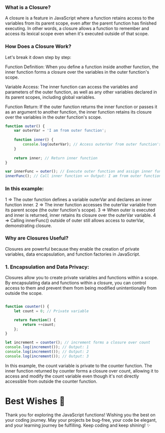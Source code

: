
### What is a Closure?

A closure is a feature in JavaScript where a function retains access to the variables from its parent scope, even after the parent function has finished executing. In other words, a closure allows a function to remember and access its lexical scope even when it's executed outside of that scope.


### How Does a Closure Work?
Let's break it down step by step:

Function Definition: When you define a function inside another function, the inner function forms a closure over the variables in the outer function's scope.

Variable Access: The inner function can access the variables and parameters of the outer function, as well as any other variables declared in its parent scopes, including global variables.

Function Return: If the outer function returns the inner function or passes it as an argument to another function, the inner function retains its closure over the variables in the outer function's scope.

```javascript
function outer() {
    var outerVar = 'I am from outer function';
    
    function inner() {
        console.log(outerVar); // Access outerVar from outer function's scope
    }
    
    return inner; // Return inner function
}

var innerFunc = outer(); // Execute outer function and assign inner function to innerFunc variable
innerFunc(); // Call inner function => Output: I am from outer function
```

### In this example:
1 => The outer function defines a variable outerVar and declares an inner function inner.
2 => The inner function accesses the outerVar variable from its parent scope (the outer function's scope).
3 => When outer is executed and inner is returned, inner retains its closure over the outerVar variable.
4 => Calling innerFunc() outside of outer still allows access to outerVar, demonstrating closure.

### Why are Closures Useful?
Closures are powerful because they enable the creation of private variables, data encapsulation, and function factories in JavaScript.

### 1. Encapsulation and Data Privacy:
Closures allow you to create private variables and functions within a scope. By encapsulating data and functions within a closure, you can control access to them and prevent them from being modified unintentionally from outside the scope.

```javascript

function counter() {
    let count = 0; // Private variable

    return function() {
        return ++count;
    };
}

let increment = counter(); // increment forms a closure over count
console.log(increment()); // Output: 1
console.log(increment()); // Output: 2
console.log(increment()); // Output: 3

```

In this example, the count variable is private to the counter function. The inner function returned by counter forms a closure over count, allowing it to access and modify the count variable even though it's not directly accessible from outside the counter function.



# Best Wishes 🌟

Thank you for exploring the JavaScript functions! Wishing you the best on your coding journey. May your projects be bug-free, your code be elegant, and your learning journey be fulfilling. Keep coding and keep shining! ✨

